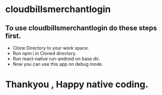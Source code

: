 # cloudbillsmerchantlogin

## To use cloudbillsmerchantlogin do these steps first.

* Clone Directory to your work space.
* Run npm i in Cloned directory.
* Run react-native run-android on base dir.
* Now you can use this app on debug mode.

# Thankyou , Happy native coding.